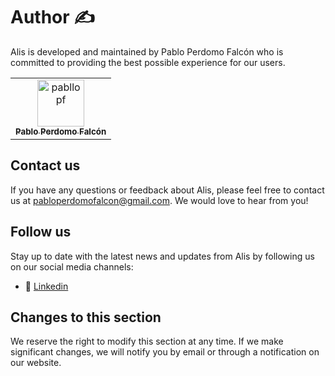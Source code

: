 # Author ✍️

Alis is developed and maintained by Pablo Perdomo Falcón who is committed to providing the best possible experience for our users. 

<!-- readme: pabllopf -start -->
<table>
<tr>
    <td align="center">
        <a href="https://github.com/pabllopf">
            <img src="https://avatars.githubusercontent.com/u/48176121?v=4" width="75;" alt="pabllopf"/>
            <br />
            <sub><b>Pablo Perdomo Falcón</b></sub>
        </a>
    </td></tr>
</table>
<!-- readme: pabllopf -end -->

## Contact us

If you have any questions or feedback about Alis, please feel free to contact us at [pabloperdomofalcon@gmail.com][email]. We would love to hear from you!

## Follow us

Stay up to date with the latest news and updates from Alis by following us on our social media channels:
- 📘 [Linkedin][linkedin]

## Changes to this section

We reserve the right to modify this section at any time. If we make significant changes, we will notify you by email or through a notification on our website.

[email]: pabloperdomofalcon@gmail.com
[linkedin]: [https://twitter.com/alisengine](https://www.linkedin.com/in/pabllopf/)
